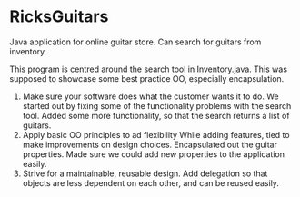 # RicksGuitars
Java application for online guitar store. Can search for guitars from inventory. 

This program is centred around the search tool in Inventory.java. This was supposed to showcase some best practice OO, especially encapsulation.

1. Make sure your software does what the customer wants it to do.
    We started out by fixing some of the functionality problems with the search tool.
    Added some more functionality, so that the search returns a list of guitars.
2. Apply basic OO principles to ad flexibility
    While adding features, tied to make improvements on design choices.
    Encapsulated out the guitar properties.
    Made sure we could add new properties to the application easily.
3. Strive for a maintainable, reusable design.
    Add delegation so that objects are less dependent on each other, and can be reused easily.
